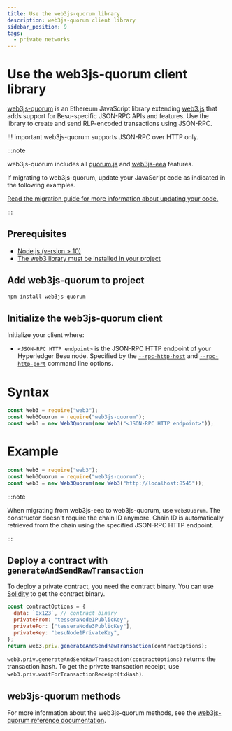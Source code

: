 ```yaml
---
title: Use the web3js-quorum library
description: web3js-quorum client library
sidebar_position: 9
tags:
  - private networks
---
```


# Use the web3js-quorum client library

[web3js-quorum](https://github.com/ConsenSys/web3js-quorum) is an Ethereum JavaScript library extending [web3.js](https://github.com/ethereum/web3.js/) that adds support for Besu-specific JSON-RPC APIs and features. Use the library to create and send RLP-encoded transactions using JSON-RPC.

!!! important web3js-quorum supports JSON-RPC over HTTP only.

:::note

web3js-quorum includes all [quorum.js](https://github.com/ConsenSys/quorum.js) and [web3js-eea](https://github.com/ConsenSys/web3js-eea) features.

If migrating to web3js-quorum, update your JavaScript code as indicated in the following examples.

[Read the migration guide for more information about updating your code.](https://consensys.github.io/web3js-quorum/latest/tutorial-Migrate%20from%20web3js-eea.html)

:::

## Prerequisites

- [Node.js (version > 10)](https://nodejs.org/en/download/)
- [The web3 library must be installed in your project](https://github.com/ChainSafe/web3.js#installation)

## Add web3js-quorum to project

```bash
npm install web3js-quorum
```

## Initialize the web3js-quorum client

Initialize your client where:

- `<JSON-RPC HTTP endpoint>` is the JSON-RPC HTTP endpoint of your Hyperledger Besu node. Specified by the [`--rpc-http-host`](../../../public-networks/reference/cli/options.md#rpc-http-host) and [`--rpc-http-port`](../../../public-networks/reference/cli/options.md#rpc-http-port) command line options.

<!--tabs-->

# Syntax

```js
const Web3 = require("web3");
const Web3Quorum = require("web3js-quorum");
const web3 = new Web3Quorum(new Web3("<JSON-RPC HTTP endpoint>"));
```

# Example

```js
const Web3 = require("web3");
const Web3Quorum = require("web3js-quorum");
const web3 = new Web3Quorum(new Web3("http://localhost:8545"));
```

<!--/tabs-->

:::note

When migrating from web3js-eea to web3js-quorum, use `Web3Quorum`. The constructor doesn't require the chain ID anymore. Chain ID is automatically retrieved from the chain using the specified JSON-RPC HTTP endpoint.

:::

## Deploy a contract with `generateAndSendRawTransaction`

To deploy a private contract, you need the contract binary. You can use [Solidity](https://solidity.readthedocs.io/en/develop/using-the-compiler.html) to get the contract binary.

```js title="Deploying a contract with 'web3.priv.generateAndSendRawTransaction'"
const contractOptions = {
  data: `0x123`, // contract binary
  privateFrom: "tesseraNode1PublicKey",
  privateFor: ["tesseraNode3PublicKey"],
  privateKey: "besuNode1PrivateKey",
};
return web3.priv.generateAndSendRawTransaction(contractOptions);
```

`web3.priv.generateAndSendRawTransaction(contractOptions)` returns the transaction hash. To get the private transaction receipt, use `web3.priv.waitForTransactionReceipt(txHash)`.

## web3js-quorum methods

For more information about the web3js-quorum methods, see the [web3js-quorum reference documentation](https://consensys.github.io/web3js-quorum/latest/index.html).
